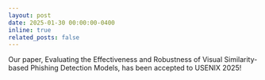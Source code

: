 ```yaml
---
layout: post
date: 2025-01-30 00:00:00-0400
inline: true
related_posts: false
---
```


Our paper, Evaluating the Effectiveness and Robustness of Visual Similarity-based Phishing Detection Models, has been accepted to USENIX 2025!

